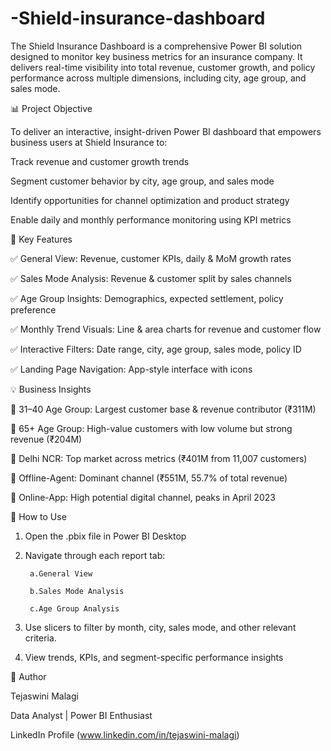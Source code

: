 # -Shield-insurance-dashboard
The Shield Insurance Dashboard is a comprehensive Power BI solution designed to monitor key business metrics for an insurance company. It delivers real-time visibility into total revenue, customer growth, and policy performance across multiple dimensions, including city, age group, and sales mode.

📊 Project Objective

To deliver an interactive, insight-driven Power BI dashboard that empowers business users at Shield Insurance to:

Track revenue and customer growth trends

Segment customer behavior by city, age group, and sales mode

Identify opportunities for channel optimization and product strategy

Enable daily and monthly performance monitoring using KPI metrics

📌 Key Features

✅ General View: Revenue, customer KPIs, daily & MoM growth rates

✅ Sales Mode Analysis: Revenue & customer split by sales channels

✅ Age Group Insights: Demographics, expected settlement, policy preference

✅ Monthly Trend Visuals: Line & area charts for revenue and customer flow

✅ Interactive Filters: Date range, city, age group, sales mode, policy ID

✅ Landing Page Navigation: App-style interface with icons

💡 Business Insights

🔹 31–40 Age Group: Largest customer base & revenue contributor (₹311M)

🔹 65+ Age Group: High-value customers with low volume but strong revenue (₹204M)

🔹 Delhi NCR: Top market across metrics (₹401M from 11,007 customers)

🔹 Offline-Agent: Dominant channel (₹551M, 55.7% of total revenue)

🔹 Online-App: High potential digital channel, peaks in April 2023

📜 How to Use


1. Open the .pbix file in Power BI Desktop

2. Navigate through each report tab:

        a.General View
      
        b.Sales Mode Analysis
      
        c.Age Group Analysis

3. Use slicers to filter by month, city, sales mode, and other relevant criteria.

4. View trends, KPIs, and segment-specific performance insights

📢 Author

 Tejaswini Malagi
 
 Data Analyst | Power BI Enthusiast
 
 LinkedIn Profile (www.linkedin.com/in/tejaswini-malagi)
